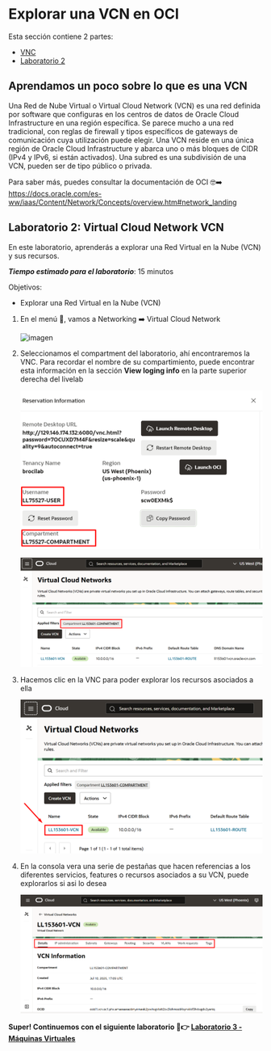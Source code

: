 # Explorar una VCN en OCI

Esta sección contiene 2 partes:
- [VNC](#aprendamos-un-poco-sobre-lo-que-es-una-vcn)
- [Laboratorio 2](#laboratorio-2-Virtual-Cloud-Network-VCN)
  
## Aprendamos un poco sobre lo que es una VCN

Una Red de Nube Virtual o Virtual Cloud Network (VCN) es una red definida por software que configuras en los centros de datos de Oracle Cloud Infrastructure en una región específica. Se parece mucho a una red tradicional, con reglas de firewall y tipos específicos de gateways de comunicación cuya utilización puede elegir. Una VCN reside en una única región de Oracle Cloud Infrastructure y abarca uno o más bloques de CIDR (IPv4 y IPv6, si están activados). Una subred es una subdivisión de una VCN, pueden ser de tipo público o privada.

Para saber más, puedes consultar la documentación de OCI 🤓➡️ https://docs.oracle.com/es-ww/iaas/Content/Network/Concepts/overview.htm#network_landing

## Laboratorio 2: Virtual Cloud Network VCN

En este laboratorio, aprenderás a explorar una Red Virtual en la Nube (VCN) y sus recursos.

_**Tiempo estimado para el laboratorio**_: 15 minutos

Objetivos:
- Explorar una Red Virtual en la Nube (VCN)


1. En el menú 🍔, vamos a Networking ➡️ Virtual Cloud Network

   ![imagen](../Lab2-VCN/Imagenes/lab2-1.png)
   
2. Seleccionamos el compartment del laboratorio, ahí encontraremos la VNC. Para recordar el nombre de su compartimiento, puede encontrar esta información en la sección **View loging info** en la parte superior derecha del livelab

    ![imagen](../Lab2-VCN/Imagenes/compartment-vcn.png)   

   ![imagen](../Lab2-VCN/Imagenes/lab2-2.png)
   
4. Hacemos clic en la VNC para poder explorar los recursos asociados a ella

   ![imagen](../Lab2-VCN/Imagenes/lab2-3.png)

5. En la consola vera una serie de pestañas que hacen referencias a los diferentes servicios, features o recursos asociados a su VCN, puede explorarlos si asi lo desea

   ![imagen](../Lab2-VCN/Imagenes/lab2-4.png)

**Super! Continuemos con el siguiente laboratorio 🥳👉 [Laboratorio 3 - Máquinas Virtuales](https://github.com/kapvar9/oci-FastTrack-infraestructura/blob/main/Lab3-MaquinasVirtuales/Readme.md)**
